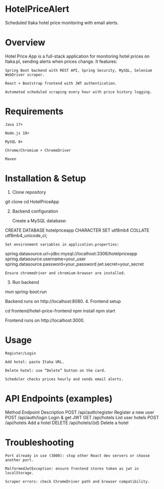# HotelPriceAlert
Scheduled Itaka hotel price monitoring with email alerts.

# Overview

Hotel Price App is a full-stack application for monitoring hotel prices on Itaka.pl, sending alerts when prices change. It features:

    Spring Boot backend with REST API, Spring Security, MySQL, Selenium WebDriver scraper.

    React + Bootstrap frontend with JWT authentication.

    Automated scheduled scraping every hour with price history logging.

# Requirements

    Java 17+

    Node.js 18+

    MySQL 8+

    Chrome/Chromium + ChromeDriver

    Maven

# Installation & Setup
1. Clone repository

git clone <repo-url>
cd HotelPriceApp

2. Backend configuration

   Create a MySQL database:

CREATE DATABASE hotelpriceapp CHARACTER SET utf8mb4 COLLATE utf8mb4_unicode_ci;

    Set environment variables in application.properties:

spring.datasource.url=jdbc:mysql://localhost:3306/hotelpriceapp
spring.datasource.username=your_user
spring.datasource.password=your_password
jwt.secret=your_secret

    Ensure chromedriver and chromium-browser are installed.

3. Run backend

mvn spring-boot:run

Backend runs on http://localhost:8080.
4. Frontend setup

cd frontend/hotel-price-frontend
npm install
npm start

Frontend runs on http://localhost:3000.
# Usage

    Register/Login

    Add hotel: paste Itaka URL.

    Delete hotel: use “Delete” button on the card.

    Scheduler checks prices hourly and sends email alerts.

# API Endpoints (examples)
Method	Endpoint	Description
POST	/api/auth/register	Register a new user
POST	/api/auth/login	Login & get JWT
GET	/api/hotels	List user hotels
POST	/api/hotels	Add a hotel
DELETE	/api/hotels/{id}	Delete a hotel

# Troubleshooting

    Port already in use (3000): stop other React dev servers or choose another port.

    MalformedJwtException: ensure frontend stores token as jwt in localStorage.

    Scraper errors: check ChromeDriver path and browser compatibility.